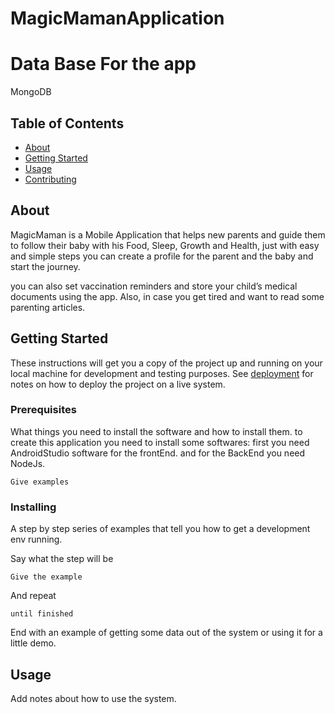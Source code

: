 # MagicMamanApplication
# Data Base For the app
MongoDB 
## Table of Contents

- [About](#about)
- [Getting Started](#getting_started)
- [Usage](#usage)
- [Contributing](../CONTRIBUTING.md)

## About <a name = "about"></a>

MagicMaman is a Mobile Application that helps new parents and guide them to follow their baby with his Food, Sleep, Growth and Health, just with easy and simple steps you can create a profile for the parent and the baby and start the journey.

you can also set vaccination reminders and store your child’s medical documents using the app. Also, in case you get tired and want to read some parenting articles.

## Getting Started <a name = "getting_started"></a>

These instructions will get you a copy of the project up and running on your local machine for development and testing purposes. See [deployment](#deployment) for notes on how to deploy the project on a live system.

### Prerequisites

What things you need to install the software and how to install them.
to create this application you need to install some softwares:
first you need AndroidStudio software for the frontEnd.
and for the BackEnd you need NodeJs.
```
Give examples
```

### Installing

A step by step series of examples that tell you how to get a development env running.

Say what the step will be

```
Give the example
```

And repeat

```
until finished
```

End with an example of getting some data out of the system or using it for a little demo.

## Usage <a name = "usage"></a>

Add notes about how to use the system.
